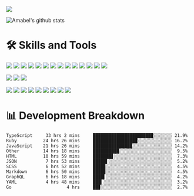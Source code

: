 <img src="https://img.shields.io/badge/last%20updated%20at-2021--01--04%2000%3A24%20(UTC)-brightgreen?style=for-the-badge">


![Amabel's github stats](https://github-readme-stats.vercel.app/api?username=amabel)


# 🛠️ Skills and Tools

[![](https://img.shields.io/badge/-JavaScript-f7e018?style=flat-square&logo=javascript&logoColor=white)](https://www.ecma-international.org/)
[![](https://img.shields.io/badge/-Angular-DD0031?style=flat-square&logo=angular&logoColor=white)](https://angular.io/)
[![](https://img.shields.io/badge/-Ruby-CC342D?style=flat-square&logo=ruby&logoColor=white)](https://www.ruby-lang.org/en/)
[![](https://img.shields.io/badge/-Ruby%20on%20Rails-CC0000?style=flat-square&logo=ruby-on-rails&logoColor=white)](https://rubyonrails.org/)
[![](https://img.shields.io/badge/-Vue.js-4fc08d?style=flat-square&logo=vue.js&logoColor=ffffff)](https://vuejs.org/)
[![](https://img.shields.io/badge/-Node.js-43853d?style=flat-square&logo=node.js&logoColor=ffffff)](https://nodejs.org/)
[![](https://img.shields.io/badge/-Go-00ADD8?style=flat-square&logo=go&logoColor=white)](https://golang.org/)
[![](https://img.shields.io/badge/-Python-3776AB?style=flat-square&logo=python&logoColor=ffffff)](https://www.python.org/)
[![](https://img.shields.io/badge/-Nginx-269539?style=flat-square&logo=nginx&logoColor=ffffff)](https://nginx.org/)
[![](https://img.shields.io/badge/-React-61DAFB?style=flat-square&logo=react&logoColor=white)](https://reactjs.org/)
[![](https://img.shields.io/badge/-HTML5-E34F26?style=flat-square&logo=html5&logoColor=white)](https://html.spec.whatwg.org/)
[![](https://img.shields.io/badge/-CSS3-1572B6?style=flat-square&logo=css3&logoColor=white)](https://www.w3.org/Style/CSS/)
[![](https://img.shields.io/badge/-Electron-47848F?style=flat-square&logo=electron&logoColor=white)](https://www.electronjs.org/)
[![](https://img.shields.io/badge/-Java-007396?style=flat-square&logo=java&logoColor=ffffff)](https://www.java.com/)

[![](https://img.shields.io/badge/-MySQL-4479A1?style=flat-square&logo=mysql&logoColor=white)](https://www.mysql.com/)
[![](https://img.shields.io/badge/-Redis-DC382D?style=flat-square&logo=redis&logoColor=white)](https://redis.io/)
[![](https://img.shields.io/badge/-PostgreSQL-336791?style=flat-square&logo=postgresql&logoColor=white)](https://www.postgresql.org/)

[![](https://img.shields.io/badge/-Visual%20Studio%20Code-007ACC?style=flat-square&logo=visual-studio-code&logoColor=white)](https://code.visualstudio.com/)
[![](https://img.shields.io/badge/-Git-f05032?style=flat-square&logo=git&logoColor=white)](https://git-scm.com/)
[![](https://img.shields.io/badge/-NPM-cb3837?style=flat-square&logo=npm&logoColor=white)](https://npmjs.com/)
[![](https://img.shields.io/badge/-Docker-2496ED?style=flat-square&logo=docker&logoColor=ffffff)](https://www.docker.com/)
[![](https://img.shields.io/badge/-Postman-FF6C37?style=flat-square&logo=postman&logoColor=white)](https://www.linuxfoundation.org/)
[![](https://img.shields.io/badge/-Debian-A81D33?style=flat-square&logo=debian&logoColor=white)](https://www.debian.org/)
[![](https://img.shields.io/badge/-Ubuntu-E95420?style=flat-square&logo=ubuntu&logoColor=white)](https://ubuntu.com/)
[![](https://img.shields.io/badge/-Amazon%20AWS-232F3E?style=flat-square&logo=amazon-aws&logoColor=white)](https://aws.amazon.com/)
[![](https://img.shields.io/badge/-Raspberry%20Pi-C51A4A?style=flat-square&logo=raspberry-pi&logoColor=white)](https://www.raspberrypi.org/)


# 📊 Development Breakdown
```
TypeScript     33 hrs 2 mins     ██████████████████████▉░░░░░░░ 21.9%
Ruby          24 hrs 26 mins     ████████████████▉░░░░░░░░░░░░░ 16.2%
JavaScript    21 hrs 26 mins     ██████████████▉░░░░░░░░░░░░░░░ 14.2%
Other         14 hrs 18 mins     █████████▉░░░░░░░░░░░░░░░░░░░░  9.5%
HTML          10 hrs 59 mins     ███████▋░░░░░░░░░░░░░░░░░░░░░░  7.3%
JSON           7 hrs 53 mins     █████▍░░░░░░░░░░░░░░░░░░░░░░░░  5.2%
SCSS           6 hrs 52 mins     ████▊░░░░░░░░░░░░░░░░░░░░░░░░░  4.5%
Markdown       6 hrs 50 mins     ████▊░░░░░░░░░░░░░░░░░░░░░░░░░  4.5%
GraphQL        6 hrs 18 mins     ████▍░░░░░░░░░░░░░░░░░░░░░░░░░  4.2%
YAML           4 hrs 48 mins     ███▎░░░░░░░░░░░░░░░░░░░░░░░░░░  3.2%
Go                     4 hrs     ██▊░░░░░░░░░░░░░░░░░░░░░░░░░░░  2.7%
```